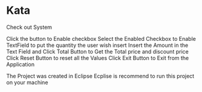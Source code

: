 # Kata
Check out System

Click the button to Enable checkbox
Select the Enabled Checkbox to Enable TextField to put the quantity the user wish insert
Insert the Amount in the Text Field and Click Total Button to Get the Total price and discount price
Click Reset Button to reset all the Values
Click Exit Button to Exit from the Application


The Project was created in Eclipse
Ecplise is recommend to run this project on your machine

